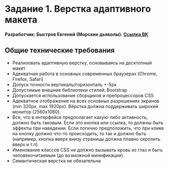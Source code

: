 # Задание 1. Верстка адаптивного макета

#### Разработчик: Быстров Евгений (Морские дьяволы): [Ссылка ВК](https://vk.com/bystroveugene)

## **Общие технические требования**

- Реализовать адаптивную верстку, основываясь на десктопный макет
- Адекватная работа в основных современных браузерах (Chrome, Firefox, Safari)
- Допуск точности вертикаль/горизонталь +-5px
- Допустимые внешние библиотеки стилей: Bootstrap
- Допускается использование сборщиков и препроцессоров CSS
- Адекватное отображение на всех основных разрешениях экранов (min 320px, max 1920px). Вёрстка должна поддерживать широкий монитор (2560x1080).
- Все, что в интерфейсе предполагает какую-либо активность, должно быть таковым. Если это кнопка или ссылка, то должны быть эффекты при наведении. Если логично предположить, что при клике на кнопку должно что-то происходить, то так и должно быть (например, кнопка вверх внизу страницы должна плавно скролить вверх и т.п)
- Именование классов CSS не должно вызывать кровь из глаз и быть человекочитаемым (до возможной минификации)
- Семантическая верстка не обязательна
